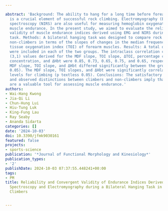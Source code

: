 ---
abstract: 'Background: The ability to hang for a long time before forearm muscle fatigue
  is a crucial element of successful rock climbing. Electromyography (EMG) and near-infrared
  spectroscopy (NIRS) are also useful for measuring hemoglobin oxygenation for determining
  muscle endurance. In the present study, we aimed to evaluate the reliability and
  validity of muscle endurance indices derived using EMG and NIRS during a hanging
  task. Methods: A bilateral hanging task was designed to compare rock climbers and
  non-climbers in terms of the slopes of changes in the median frequency (MDF) and
  tissue oxygenation index (TOI) of forearm muscles. Results: A total of 17 participants
  were included in each of the two groups. The intraclass correlation coefficient
  (3,1) values derived for the MDF slope, TOI slope, ΔTOI, percentage change in oxygen
  concentration, and ΔHbt were 0.85, 0.73, 0.65, 0.75, and 0.65, respectively. The
  MDF slope, TOI slope, and ΔHbt differed significantly between the groups (p textless
  0.05). The MDF slope, TOI slopes, and ΔHbt were significantly correlated with V-scale
  levels for climbing (p textless 0.05). Conclusions: The satisfactory reliability
  and observed distinctions between climbers and non-climbers imply that these indices
  are a valuable tool for assessing muscle endurance.'
authors:
- Wai-Hang Kwong
- Jia-Qi Li
- Chun-Hung Lui
- Hiu-Tung Luk
- King-Fung Lau
- Ray Seaby
- Ananda Sidarta
categories: []
date: '2024-10-03'
doi: 10.3390/jfmk9030161
featured: false
projects:
- sports-science
publication: '*Journal of Functional Morphology and Kinesiology*'
publication_types:
- '2'
publishDate: 2024-10-03 07:37:55.448241+00:00
tags:
- PM
title: Reliability and Convergent Validity of Endurance Indices Derived from Near-Infrared
  Spectroscopy and Electromyography during a Bilateral Hanging Task in Amateur Rock
  Climbers

---
